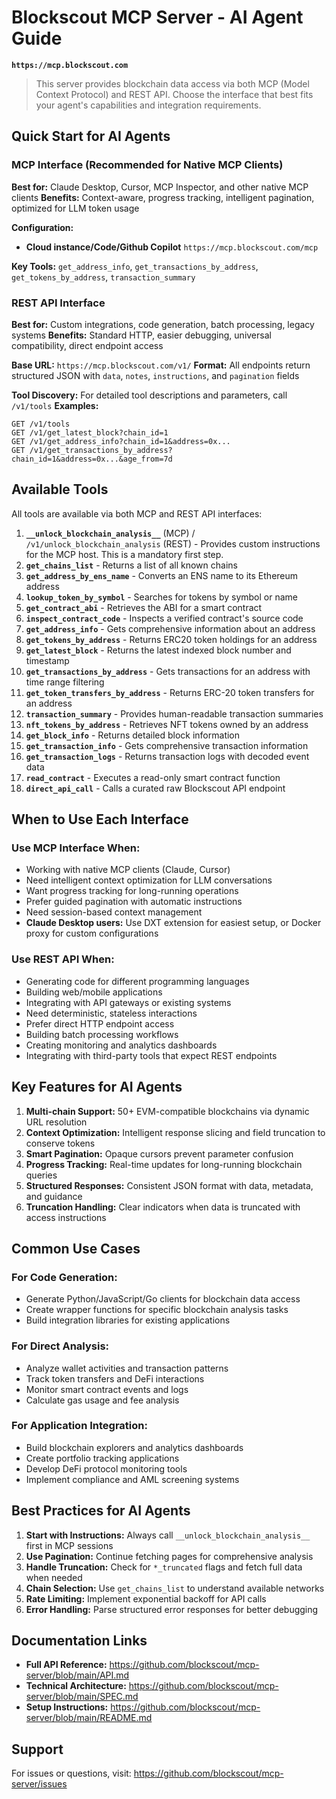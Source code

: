 # Blockscout MCP Server - AI Agent Guide
**`https://mcp.blockscout.com`**
> This server provides blockchain data access via both MCP (Model Context Protocol) and REST API. Choose the interface that best fits your agent's capabilities and integration requirements.

## Quick Start for AI Agents

### MCP Interface (Recommended for Native MCP Clients)

**Best for:** Claude Desktop, Cursor, MCP Inspector, and other native MCP clients
**Benefits:** Context-aware, progress tracking, intelligent pagination, optimized for LLM token usage

**Configuration:**
- **Cloud instance/Code/Github Copilot** `https://mcp.blockscout.com/mcp`

**Key Tools:** `get_address_info`, `get_transactions_by_address`, `get_tokens_by_address`, `transaction_summary`

### REST API Interface

**Best for:** Custom integrations, code generation, batch processing, legacy systems
**Benefits:** Standard HTTP, easier debugging, universal compatibility, direct endpoint access

**Base URL:** `https://mcp.blockscout.com/v1/`
**Format:** All endpoints return structured JSON with `data`, `notes`, `instructions`, and `pagination` fields

**Tool Discovery:** For detailed tool descriptions and parameters, call `/v1/tools`
**Examples:**
```
GET /v1/tools
GET /v1/get_latest_block?chain_id=1
GET /v1/get_address_info?chain_id=1&address=0x...
GET /v1/get_transactions_by_address?chain_id=1&address=0x...&age_from=7d
```

## Available Tools

All tools are available via both MCP and REST API interfaces:

1. **`__unlock_blockchain_analysis__`** (MCP) / `/v1/unlock_blockchain_analysis` (REST) - Provides custom instructions for the MCP host. This is a mandatory first step.
2. **`get_chains_list`** - Returns a list of all known chains
3. **`get_address_by_ens_name`** - Converts an ENS name to its Ethereum address
4. **`lookup_token_by_symbol`** - Searches for tokens by symbol or name
5. **`get_contract_abi`** - Retrieves the ABI for a smart contract
6. **`inspect_contract_code`** - Inspects a verified contract's source code
7. **`get_address_info`** - Gets comprehensive information about an address
8. **`get_tokens_by_address`** - Returns ERC20 token holdings for an address
9. **`get_latest_block`** - Returns the latest indexed block number and timestamp
10. **`get_transactions_by_address`** - Gets transactions for an address with time range filtering
11. **`get_token_transfers_by_address`** - Returns ERC-20 token transfers for an address
12. **`transaction_summary`** - Provides human-readable transaction summaries
13. **`nft_tokens_by_address`** - Retrieves NFT tokens owned by an address
14. **`get_block_info`** - Returns detailed block information
15. **`get_transaction_info`** - Gets comprehensive transaction information
16. **`get_transaction_logs`** - Returns transaction logs with decoded event data
17. **`read_contract`** - Executes a read-only smart contract function
18. **`direct_api_call`** - Calls a curated raw Blockscout API endpoint

## When to Use Each Interface

### Use MCP Interface When:
- Working with native MCP clients (Claude, Cursor)
- Need intelligent context optimization for LLM conversations
- Want progress tracking for long-running operations
- Prefer guided pagination with automatic instructions
- Need session-based context management
- **Claude Desktop users:** Use DXT extension for easiest setup, or Docker proxy for custom configurations

### Use REST API When:
- Generating code for different programming languages
- Building web/mobile applications
- Integrating with API gateways or existing systems
- Need deterministic, stateless interactions
- Prefer direct HTTP endpoint access
- Building batch processing workflows
- Creating monitoring and analytics dashboards
- Integrating with third-party tools that expect REST endpoints

## Key Features for AI Agents

1. **Multi-chain Support:** 50+ EVM-compatible blockchains via dynamic URL resolution
2. **Context Optimization:** Intelligent response slicing and field truncation to conserve tokens
3. **Smart Pagination:** Opaque cursors prevent parameter confusion
4. **Progress Tracking:** Real-time updates for long-running blockchain queries
5. **Structured Responses:** Consistent JSON format with data, metadata, and guidance
6. **Truncation Handling:** Clear indicators when data is truncated with access instructions

## Common Use Cases

### For Code Generation:
- Generate Python/JavaScript/Go clients for blockchain data access
- Create wrapper functions for specific blockchain analysis tasks
- Build integration libraries for existing applications

### For Direct Analysis:
- Analyze wallet activities and transaction patterns
- Track token transfers and DeFi interactions
- Monitor smart contract events and logs
- Calculate gas usage and fee analysis

### For Application Integration:
- Build blockchain explorers and analytics dashboards
- Create portfolio tracking applications
- Develop DeFi protocol monitoring tools
- Implement compliance and AML screening systems

## Best Practices for AI Agents

1. **Start with Instructions:** Always call `__unlock_blockchain_analysis__` first in MCP sessions
2. **Use Pagination:** Continue fetching pages for comprehensive analysis
3. **Handle Truncation:** Check for `*_truncated` flags and fetch full data when needed
4. **Chain Selection:** Use `get_chains_list` to understand available networks
5. **Rate Limiting:** Implement exponential backoff for API calls
6. **Error Handling:** Parse structured error responses for better debugging

## Documentation Links

- **Full API Reference:** https://github.com/blockscout/mcp-server/blob/main/API.md
- **Technical Architecture:** https://github.com/blockscout/mcp-server/blob/main/SPEC.md
- **Setup Instructions:** https://github.com/blockscout/mcp-server/blob/main/README.md

## Support

For issues or questions, visit: https://github.com/blockscout/mcp-server/issues
